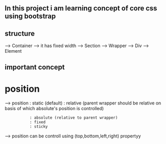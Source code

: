 ## In this project i am learning concept of core css using bootstrap

## structure
--> Container  --> it has fixed width
   --> Section
      --> Wrapper
        --> Div
          --> Element

## important concept
# position
  --> position : static (default)
               : relative (parent wrapper should be relative on basis of which absolute's position is controlled)

               : absolute (relative to parent wrapper)
               : fixed 
               : sticky
  --> position can be controll using (top,bottom,left,right) propertyy

